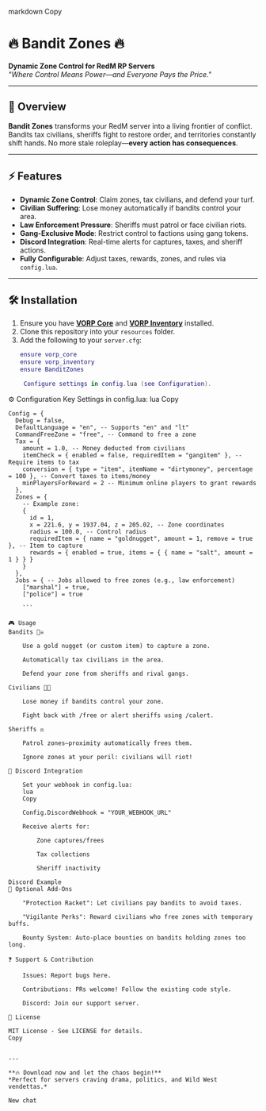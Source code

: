 markdown
Copy

# 🔥 Bandit Zones 🔥 
**Dynamic Zone Control for RedM RP Servers**  
*"Where Control Means Power—and Everyone Pays the Price."*

---

## 📜 Overview
**Bandit Zones** transforms your RedM server into a living frontier of conflict. Bandits tax civilians, sheriffs fight to restore order, and territories constantly shift hands. No more stale roleplay—**every action has consequences**.

---

## ⚡ Features
- **Dynamic Zone Control**: Claim zones, tax civilians, and defend your turf.
- **Civilian Suffering**: Lose money automatically if bandits control your area.
- **Law Enforcement Pressure**: Sheriffs must patrol or face civilian riots.
- **Gang-Exclusive Mode**: Restrict control to factions using gang tokens.
- **Discord Integration**: Real-time alerts for captures, taxes, and sheriff actions.
- **Fully Configurable**: Adjust taxes, rewards, zones, and rules via `config.lua`.

---

## 🛠️ Installation
1. Ensure you have **[VORP Core](https://github.com/VORPCORE/VORP-Core)** and **[VORP Inventory](https://github.com/VORPCORE/VORP-Inventory)** installed.
2. Clone this repository into your `resources` folder.
3. Add the following to your `server.cfg`:
   ```lua
   ensure vorp_core
   ensure vorp_inventory
   ensure BanditZones

    Configure settings in config.lua (see Configuration).

⚙️ Configuration
Key Settings in config.lua:
lua
Copy


```
Config = {
  Debug = false,
  DefaultLanguage = "en", -- Supports "en" and "lt"
  CommandFreeZone = "free", -- Command to free a zone
  Tax = {
    amount = 1.0, -- Money deducted from civilians
    itemCheck = { enabled = false, requiredItem = "gangitem" }, -- Require items to tax
    conversion = { type = "item", itemName = "dirtymoney", percentage = 100 }, -- Convert taxes to items/money
    minPlayersForReward = 2 -- Minimum online players to grant rewards
  },
  Zones = {
    -- Example zone:
    {
      id = 1,
      x = 221.6, y = 1937.04, z = 205.02, -- Zone coordinates
      radius = 100.0, -- Control radius
      requiredItem = { name = "goldnugget", amount = 1, remove = true }, -- Item to capture
      rewards = { enabled = true, items = { { name = "salt", amount = 1 } } }
    }
  },
  Jobs = { -- Jobs allowed to free zones (e.g., law enforcement)
    ["marshal"] = true,
    ["police"] = true

    ```

🎮 Usage
Bandits 🏴‍☠️

    Use a gold nugget (or custom item) to capture a zone.

    Automatically tax civilians in the area.

    Defend your zone from sheriffs and rival gangs.

Civilians 👨🌾

    Lose money if bandits control your zone.

    Fight back with /free or alert sheriffs using /calert.

Sheriffs ⚖️

    Patrol zones—proximity automatically frees them.

    Ignore zones at your peril: civilians will riot!

💬 Discord Integration

    Set your webhook in config.lua:
    lua
    Copy

    Config.DiscordWebhook = "YOUR_WEBHOOK_URL"

    Receive alerts for:

        Zone captures/frees

        Tax collections

        Sheriff inactivity

Discord Example
🚀 Optional Add-Ons

    "Protection Racket": Let civilians pay bandits to avoid taxes.

    "Vigilante Perks": Reward civilians who free zones with temporary buffs.

    Bounty System: Auto-place bounties on bandits holding zones too long.

❓ Support & Contribution

    Issues: Report bugs here.

    Contributions: PRs welcome! Follow the existing code style.

    Discord: Join our support server.

📄 License

MIT License - See LICENSE for details.
Copy


---

**🔥 Download now and let the chaos begin!**  
*Perfect for servers craving drama, politics, and Wild West vendettas.*

New chat
